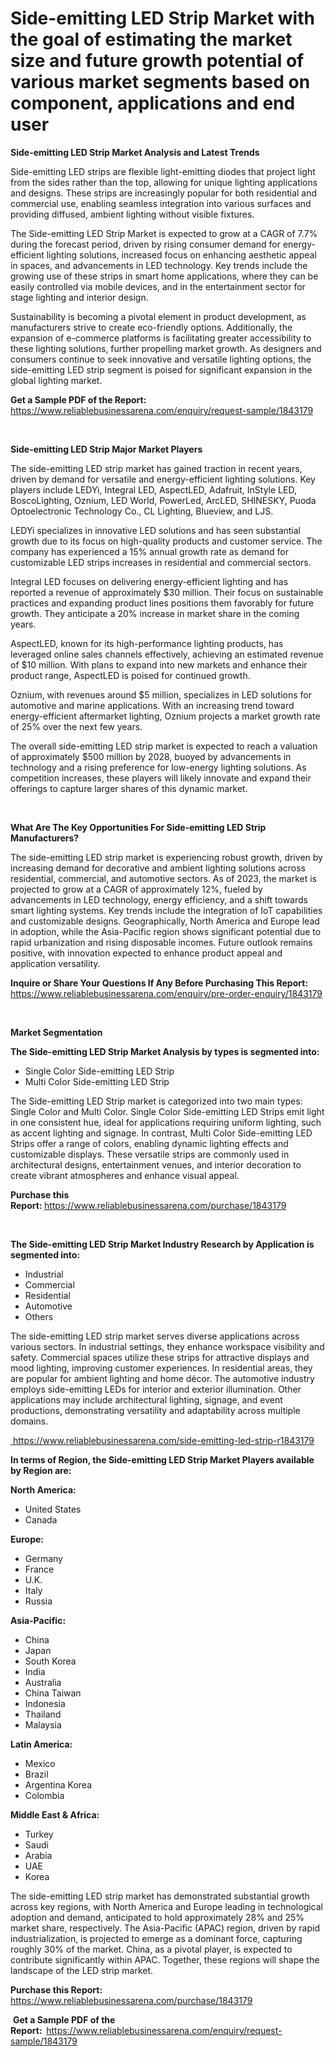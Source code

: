 <p><h1>Side-emitting LED Strip Market with the goal of estimating the market size and future growth potential of various market segments based on component, applications and end user</h1></p><p><strong>Side-emitting LED Strip Market Analysis and Latest Trends</strong></p>
<p><p>Side-emitting LED strips are flexible light-emitting diodes that project light from the sides rather than the top, allowing for unique lighting applications and designs. These strips are increasingly popular for both residential and commercial use, enabling seamless integration into various surfaces and providing diffused, ambient lighting without visible fixtures. </p><p>The Side-emitting LED Strip Market is expected to grow at a CAGR of 7.7% during the forecast period, driven by rising consumer demand for energy-efficient lighting solutions, increased focus on enhancing aesthetic appeal in spaces, and advancements in LED technology. Key trends include the growing use of these strips in smart home applications, where they can be easily controlled via mobile devices, and in the entertainment sector for stage lighting and interior design. </p><p>Sustainability is becoming a pivotal element in product development, as manufacturers strive to create eco-friendly options. Additionally, the expansion of e-commerce platforms is facilitating greater accessibility to these lighting solutions, further propelling market growth. As designers and consumers continue to seek innovative and versatile lighting options, the side-emitting LED strip segment is poised for significant expansion in the global lighting market.</p></p>
<p><strong>Get a Sample PDF of the Report:&nbsp;</strong> <a href="https://www.reliablebusinessarena.com/enquiry/request-sample/1843179?utm_campaign=2680&utm_medium=2&utm_source=Github&utm_content=ia&utm_term=15042025&utm_id=side-emitting-led-strip">https://www.reliablebusinessarena.com/enquiry/request-sample/1843179</a></p>
<p>&nbsp;</p>
<p><strong>Side-emitting LED Strip Major Market Players</strong></p>
<p><p>The side-emitting LED strip market has gained traction in recent years, driven by demand for versatile and energy-efficient lighting solutions. Key players include LEDYi, Integral LED, AspectLED, Adafruit, InStyle LED, BoscoLighting, Oznium, LED World, PowerLed, ArcLED, SHINESKY, Puoda Optoelectronic Technology Co., CL Lighting, Blueview, and LJS.</p><p>LEDYi specializes in innovative LED solutions and has seen substantial growth due to its focus on high-quality products and customer service. The company has experienced a 15% annual growth rate as demand for customizable LED strips increases in residential and commercial sectors.</p><p>Integral LED focuses on delivering energy-efficient lighting and has reported a revenue of approximately $30 million. Their focus on sustainable practices and expanding product lines positions them favorably for future growth. They anticipate a 20% increase in market share in the coming years.</p><p>AspectLED, known for its high-performance lighting products, has leveraged online sales channels effectively, achieving an estimated revenue of $10 million. With plans to expand into new markets and enhance their product range, AspectLED is poised for continued growth.</p><p>Oznium, with revenues around $5 million, specializes in LED solutions for automotive and marine applications. With an increasing trend toward energy-efficient aftermarket lighting, Oznium projects a market growth rate of 25% over the next few years.</p><p>The overall side-emitting LED strip market is expected to reach a valuation of approximately $500 million by 2028, buoyed by advancements in technology and a rising preference for low-energy lighting solutions. As competition increases, these players will likely innovate and expand their offerings to capture larger shares of this dynamic market.</p></p>
<p>&nbsp;</p>
<p><strong>What Are The Key Opportunities For Side-emitting LED Strip Manufacturers?</strong></p>
<p><p>The side-emitting LED strip market is experiencing robust growth, driven by increasing demand for decorative and ambient lighting solutions across residential, commercial, and automotive sectors. As of 2023, the market is projected to grow at a CAGR of approximately 12%, fueled by advancements in LED technology, energy efficiency, and a shift towards smart lighting systems. Key trends include the integration of IoT capabilities and customizable designs. Geographically, North America and Europe lead in adoption, while the Asia-Pacific region shows significant potential due to rapid urbanization and rising disposable incomes. Future outlook remains positive, with innovation expected to enhance product appeal and application versatility.</p></p>
<p><strong>Inquire or Share Your Questions If Any Before Purchasing This Report:</strong> <a href="https://www.reliablebusinessarena.com/enquiry/pre-order-enquiry/1843179?utm_campaign=2680&utm_medium=2&utm_source=Github&utm_content=ia&utm_term=15042025&utm_id=side-emitting-led-strip">https://www.reliablebusinessarena.com/enquiry/pre-order-enquiry/1843179</a></p>
<p>&nbsp;</p>
<p><strong>Market Segmentation</strong></p>
<p><strong>The Side-emitting LED Strip Market Analysis by types is segmented into:</strong></p>
<p><ul><li>Single Color Side-emitting LED Strip</li><li>Multi Color Side-emitting LED Strip</li></ul></p>
<p><p>The Side-emitting LED Strip market is categorized into two main types: Single Color and Multi Color. Single Color Side-emitting LED Strips emit light in one consistent hue, ideal for applications requiring uniform lighting, such as accent lighting and signage. In contrast, Multi Color Side-emitting LED Strips offer a range of colors, enabling dynamic lighting effects and customizable displays. These versatile strips are commonly used in architectural designs, entertainment venues, and interior decoration to create vibrant atmospheres and enhance visual appeal.</p></p>
<p><strong>Purchase this Report:&nbsp;</strong><a href="https://www.reliablebusinessarena.com/purchase/1843179?utm_campaign=2680&utm_medium=2&utm_source=Github&utm_content=ia&utm_term=15042025&utm_id=side-emitting-led-strip">https://www.reliablebusinessarena.com/purchase/1843179</a></p>
<p>&nbsp;</p>
<p><strong>The Side-emitting LED Strip Market Industry Research by Application is segmented into:</strong></p>
<p><ul><li>Industrial</li><li>Commercial</li><li>Residential</li><li>Automotive</li><li>Others</li></ul></p>
<p><p>The side-emitting LED strip market serves diverse applications across various sectors. In industrial settings, they enhance workspace visibility and safety. Commercial spaces utilize these strips for attractive displays and mood lighting, improving customer experiences. In residential areas, they are popular for ambient lighting and home décor. The automotive industry employs side-emitting LEDs for interior and exterior illumination. Other applications may include architectural lighting, signage, and event productions, demonstrating versatility and adaptability across multiple domains.</p></p>
<p><a href="https://www.reliablebusinessarena.com/side-emitting-led-strip-r1843179?utm_campaign=2680&utm_medium=2&utm_source=Github&utm_content=ia&utm_term=15042025&utm_id=side-emitting-led-strip">&nbsp;https://www.reliablebusinessarena.com/side-emitting-led-strip-r1843179</a></p>
<p><strong>In terms of Region, the Side-emitting LED Strip Market Players available by Region are:</strong></p>
<p>
    <p> <strong> North America: </strong>
        <ul>
            <li>United States</li>
            <li>Canada</li>
        </ul>
        </p> 
    <p> <strong> Europe: </strong>
        <ul>
            <li>Germany</li>
            <li>France</li>
            <li>U.K.</li>
            <li>Italy</li>
            <li>Russia</li>
        </ul>
        </p> 
    <p> <strong> Asia-Pacific: </strong>
        <ul>
            <li>China</li>
            <li>Japan</li>
            <li>South Korea</li>
            <li>India</li>
            <li>Australia</li>
            <li>China Taiwan</li>
            <li>Indonesia</li>
            <li>Thailand</li>
            <li>Malaysia</li>
        </ul>
        </p> 
    <p> <strong> Latin America: </strong>
        <ul>
            <li>Mexico</li>
            <li>Brazil</li>
            <li>Argentina Korea</li>
            <li>Colombia</li>
        </ul>
        </p> 
    <p> <strong> Middle East & Africa: </strong>
        <ul>
            <li>Turkey</li>
            <li>Saudi</li>
            <li>Arabia</li>
            <li>UAE</li>
            <li>Korea</li>
        </ul>
    </p>
    </p>
<p><p>The side-emitting LED strip market has demonstrated substantial growth across key regions, with North America and Europe leading in technological adoption and demand, anticipated to hold approximately 28% and 25% market share, respectively. The Asia-Pacific (APAC) region, driven by rapid industrialization, is projected to emerge as a dominant force, capturing roughly 30% of the market. China, as a pivotal player, is expected to contribute significantly within APAC. Together, these regions will shape the landscape of the LED strip market.</p></p>
<p><strong>Purchase this Report: </strong><a href="https://www.reliablebusinessarena.com/purchase/1843179?utm_campaign=2680&utm_medium=2&utm_source=Github&utm_content=ia&utm_term=15042025&utm_id=side-emitting-led-strip">https://www.reliablebusinessarena.com/purchase/1843179</a></p>
<p>&nbsp;<strong>Get a Sample PDF of the Report:&nbsp;&nbsp;</strong><a href="https://www.reliablebusinessarena.com/enquiry/request-sample/1843179?utm_campaign=2680&utm_medium=2&utm_source=Github&utm_content=ia&utm_term=15042025&utm_id=side-emitting-led-strip">https://www.reliablebusinessarena.com/enquiry/request-sample/1843179</a></p>
<p><strong></strong></p>
<p><p></p><p></p><p></p></p>